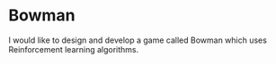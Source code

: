 # Bowman

I would like to design and develop a game called Bowman which uses Reinforcement learning algorithms.




 

